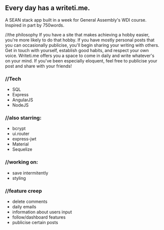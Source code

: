 <h2>Every day has a writeti.me.</h2>

A SEAN stack app built in a week for General Assembly's WDI course. Inspired in part by 750words.

//the philosophy
If you have a site that makes achieving a hobby easier, you're more likely to do that hobby. If you have mostly personal posts that you can occasionally publicise, you'll begin sharing your writing with others. Get in touch with yourself, establish good habits, and respect your own voice. Writeti.me offers you a space to come in daily and write whatever's on your mind. If you've been especially eloquent, feel free to publicise your post and share with your friends!

<h3>//Tech</h3>
<ul>
  <li>SQL</li>
  <li>Express</li>
  <li>AngularJS</li>
  <li>NodeJS</li>
</ul>

<h3>//also starring:</h3>
<ul>
  <li>bcrypt</li>
  <li>ui.router</li>
  <li>express-jwt</li>
  <li>Material</li>
  <li>Sequelize</li>
</ul>

<h3>//working on:</h3>
<ul>
  <li>save intermitently</li>
  <li>styling</li>
</ul>

<h3>//feature creep</h3>
<ul>
  <li>delete comments</li>
  <li>daily emails</li>
  <li>information about users input</li>
  <li>follow/dashboard features</li>
  <li>publicise certain posts</li>
</ul>
